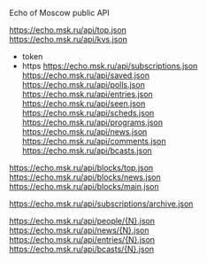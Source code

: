 Echo of Moscow public API

https://echo.msk.ru/api/top.json  
https://echo.msk.ru/api/kvs.json  
- token
- https
https://echo.msk.ru/api/subscriptions.json  
https://echo.msk.ru/api/saved.json  
https://echo.msk.ru/api/polls.json  
https://echo.msk.ru/api/entries.json  
https://echo.msk.ru/api/seen.json  
https://echo.msk.ru/api/scheds.json  
https://echo.msk.ru/api/programs.json  
https://echo.msk.ru/api/news.json  
https://echo.msk.ru/api/comments.json  
https://echo.msk.ru/api/bcasts.json  

https://echo.msk.ru/api/blocks/top.json  
https://echo.msk.ru/api/blocks/news.json  
https://echo.msk.ru/api/blocks/main.json  

https://echo.msk.ru/api/subscriptions/archive.json  

https://echo.msk.ru/api/people/{N}.json  
https://echo.msk.ru/api/news/{N}.json  
https://echo.msk.ru/api/entries/{N}.json  
https://echo.msk.ru/api/bcasts/{N}.json  

